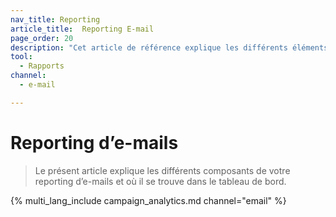 ```yaml
---
nav_title: Reporting
article_title:  Reporting E-mail
page_order: 20
description: "Cet article de référence explique les différents éléments du reporting d’e-mails et où il se trouve dans le tableau de bord."
tool:
  - Rapports
channel:
  - e-mail

---
```


# Reporting d’e-mails

> Le présent article explique les différents composants de votre reporting d’e-mails et où il se trouve dans le tableau de bord.

{% multi_lang_include campaign_analytics.md channel="email" %}

